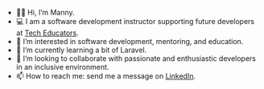 - 👋🏻 Hi, I’m Manny.
- 💻 I am a software development instructor supporting future developers at [Tech Educators](https://techeducators.co.uk/).
- 📝 I’m interested in software development, mentoring, and education.
- 🌱 I’m currently learning a bit of Laravel.
- 💞 I’m looking to collaborate with passionate and enthusiastic developers in an inclusive environment.
- 📫 How to reach me: send me a message on [LinkedIn](https://www.linkedin.com/in/manuel-gonzalez-garcia-de-blas/).


<!---
MannyGGB/MannyGGB is a ✨ special ✨ repository because its `README.md` (this file) appears on your GitHub profile.
You can click the Preview link to take a look at your changes.
--->
